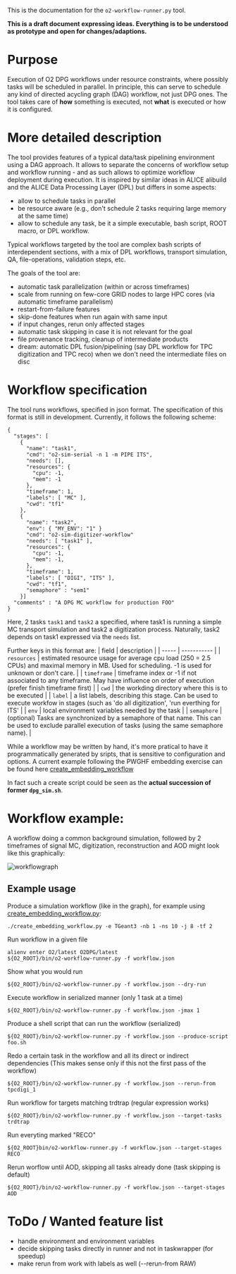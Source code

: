 This is the documentation for the `o2-workflow-runner.py` tool.

**This is a draft document expressing ideas. Everything is to be understood as prototype and open for changes/adaptions.**

# Purpose

Execution of O2 DPG workflows under resource constraints, where possibly tasks
will be scheduled in parallel.
In principle, this can serve to schedule any kind of directed acycling graph (DAG)
workflow, not just DPG ones. The tool takes care of **how** something is executed,
not **what** is executed or how it is configured.

# More detailed description

The tool provides features of a typical data/task pipelining environment
using a DAG approach. It allows to separate the concerns of workflow setup and workflow running - and as such
allows to optimize workflow deployment during execution.
It is inspired by similar ideas in ALICE alibuild and the ALICE Data Processing Layer (DPL) but differs in some aspects:

   * allow to schedule tasks in parallel
   * be resource aware (e.g., don't schedule 2 tasks requiring large memory at the same time)
   * allow to schedule any task, be it a simple executable, bash script, ROOT macro, or DPL workflow.

Typical workflows targeted by the tool are complex bash scripts of interdependent sections, with a mix of
DPL workflows, transport simulation, QA, file-operations, validation steps, etc.

The goals of the tool are:

   * automatic task parallelization (within or across timeframes)
   * scale from running on few-core GRID nodes to large HPC cores (via automatic timeframe parallelism)
   * restart-from-failure features
   * skip-done features when run again with same input
   * if input changes, rerun only affected stages
   * automatic task skipping in case it is not relevant for the goal
   * file provenance tracking, cleanup of intermediate products
   * dream: automatic DPL fusion/pipelining (say DPL workflow for TPC digitization and TPC reco) when we don't need the intermediate files
   on disc

# Workflow specification

The tool runs workflows, specified in json format. The specification of this format is
still in development. Currently, it follows the following scheme:

```
{
  "stages": [
    {
      "name": "task1",
      "cmd": "o2-sim-serial -n 1 -m PIPE ITS",
      "needs": [],
      "resources": {
        "cpu": -1,
        "mem": -1
      },
      "timeframe": 1,
      "labels": [ "MC" ],
      "cwd": "tf1"
    },
    {
      "name": "task2",
      "env": { "MY_ENV": "1" }
      "cmd": "o2-sim-digitizer-workflow"
      "needs": [ "task1" ],
      "resources": {
        "cpu": -1,
        "mem": -1,
      },
      "timeframe": 1,
      "labels": [ "DIGI", "ITS" ],
      "cwd": "tf1",
      "semaphore" : "sem1"
    }]
  "comments" : "A DPG MC workflow for production FOO"
}
```
Here, 2 tasks `task1` and `task2` a specified, where task1 is running a simple MC transport simulation and task2 a digitization process.
Naturally, task2 depends on task1 expressed via the `needs` list.

Further keys in this format are:
| field | description |
| ----- | ----------- |
| `resources` | estimated resource usage for average cpu load (250 = 2.5 CPUs) and maximal memory in MB. Used for scheduling. -1 is used for unknown or don't care. |
| `timeframe` | timeframe index or -1 if not associated to any timeframe. May have influence on order of execution (prefer finish timeframe first) |
| `cwd` | the workding directory where this is to be executed |
| `label` | a list labels, describing this stage. Can be used to execute workfow in stages (such as 'do all digitization', 'run everthing for ITS' |
| `env` | local environment variables needed by the task |
| `semaphore` | (optional) Tasks are synchronized by a semaphore of that name. This can be used to exclude parallel execution of tasks (using the same semaphore name). |

While a workflow may be written by hand, it's more pratical to have it programmatically generated by sripts, that is sensitive to configuration and options. A current example following the PWGHF embedding exercise can be found here [create_embedding_workflow](https://github.com/AliceO2Group/O2DPG/blob/master/MC/run/PWGHF/create_embedding_workflow.py)

In fact such a create script could be seen as the **actual succession of former `dpg_sim.sh`**.

# Workflow example:

A workflow doing a common background simulation, followed by 2 timeframes of signal MC, digitization, reconstruction and AOD might look like this graphically:

![workflowgraph](./workflow.gv.png)

## Example usage

Produce a simulation workflow (like in the graph), for example using [create_embedding_workflow.py](https://github.com/AliceO2Group/O2DPG/blob/master/MC/run/PWGHF/create_embedding_workflow.py):
```
./create_embedding_workflow.py -e TGeant3 -nb 1 -ns 10 -j 8 -tf 2 
```

Run workflow in a given file
```
alienv enter O2/latest O2DPG/latest
${O2_ROOT}/bin/o2-workflow-runner.py -f workflow.json
```

Show what you would run
```
${O2_ROOT}/bin/o2-workflow-runner.py -f workflow.json --dry-run
```

Execute workflow in serialized manner (only 1 task at a time)
```
${O2_ROOT}/bin/o2-workflow-runner.py -f workflow.json -jmax 1
```

Produce a shell script that can run the workflow (serialized)
```
${O2_ROOT}/bin/o2-workflow-runner.py -f workflow.json --produce-script foo.sh
```

Redo a certain task in the workflow and all its direct or indirect dependencies
(This makes sense only if this not the first pass of the workflow)
```
${O2_ROOT}/bin/o2-workflow-runner.py -f workflow.json --rerun-from tpcdigi_1
```

Run workflow for targets matching trdtrap (regular expression works)
```
${O2_ROOT}/bin/o2-workflow-runner.py -f workflow.json --target-tasks trdtrap
```

Run everyting marked "RECO"
```
${O2_ROOT}bin/o2-workflow-runner.py -f workflow.json --target-stages RECO
```

Rerun worflow until AOD, skipping all tasks already done (task skipping is default)
```
${O2_ROOT}/bin/o2-workflow-runner.py -f workflow.json --target-stages AOD
```

# ToDo / Wanted feature list

* handle environment and environment variables
* decide skipping tasks directly in runner and not in taskwrapper (for speedup)
* make rerun from work with labels as well (--rerun-from RAW)
